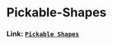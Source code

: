 # Pickable-Shapes

<h3 align="left">
  Link:
  <a href="https://steamcommunity.com/sharedfiles/filedetails/?id=3002663600">
    <code>Pickable Shapes</code>
  </a>
</h3>
<br>
